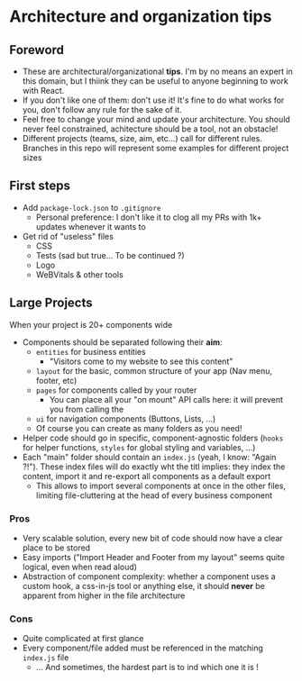 # Architecture and organization tips

## Foreword

- These are architectural/organizational **tips**. I'm by no means an expert in this domain, but I thiink they can be useful to anyone beginning to work with React.
- If you don't like one of them: don't use it! It's fine to do what works for you, don't follow any rule for the sake of it.
- Feel free to change your mind and update your architecture. You should never feel constrained, achitecture should be a tool, not an obstacle!
- Different projects (teams, size, aim, etc...) call for different rules. Branches in this repo will represent some examples for different project sizes

## First steps

- Add `package-lock.json` to `.gitignore`
  - Personal preference: I don't like it to clog all my PRs with 1k+ updates whenever it wants to
- Get rid of "useless" files
  - CSS
  - Tests (sad but true... To be continued ?)
  - Logo
  - WeBVitals & other tools

## Large Projects

When your project is 20+ components wide

- Components should be separated following their **aim**:
  - `entities` for business entities
    - "Visitors come to my website to see this content"
  - `layout` for the basic, common structure of your app (Nav menu, footer, etc)
  - `pages` for components called by your router
    - You can place all your "on mount" API calls here: it will prevent you from calling the
  - `ui` for navigation components (Buttons, Lists, ...)
  - Of course you can create as many folders as you need!
- Helper code should go in specific, component-agnostic folders (`hooks` for helper functions, `styles` for global styling and variables, ...)
- Each "main" folder should contain an `index.js` (yeah, I know: "Again ?!"). These index files will do exactly wht the titl implies: they index the content, import it and re-export all components as a default export
  - This allows to import several components at once in the other files, limiting file-cluttering at the head of every business component

### Pros

- Very scalable solution, every new bit of code should now have a clear place to be stored
- Easy imports ("Import Header and Footer from my layout" seems quite logical, even when read aloud)
- Abstraction of component complexity: whether a component uses a custom hook, a css-in-js tool or anything else, it should **never** be apparent from higher in the file architecture

### Cons

- Quite complicated at first glance
- Every component/file added must be referenced in the matching `index.js` file
  - ... And sometimes, the hardest part is to ind which one it is !
